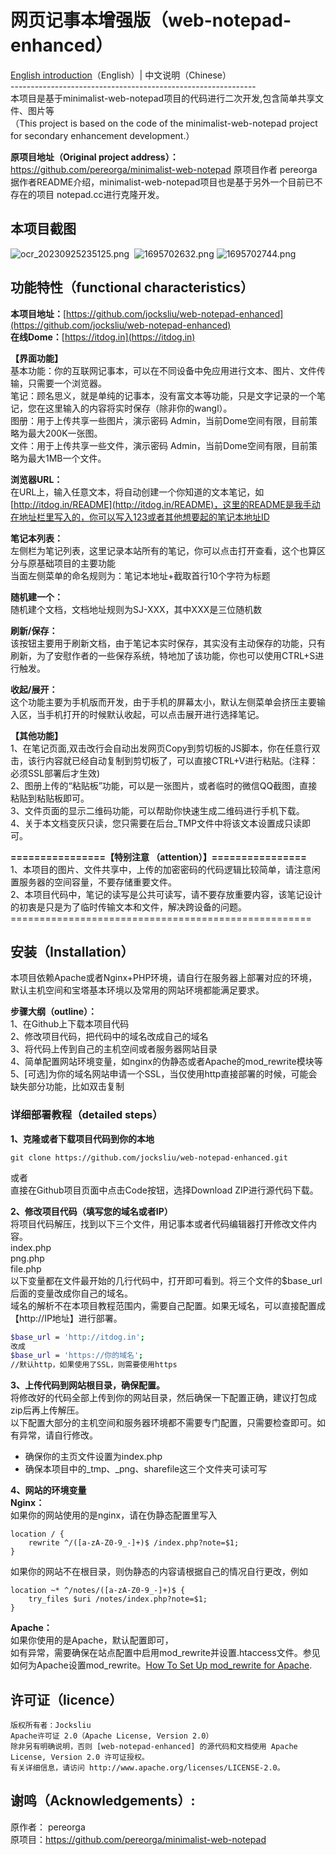 # 网页记事本增强版（web-notepad-enhanced）
  [English introduction](https://github.com/jocksliu/web-notepad-enhanced/blob/main/README-English.md)（English）|   中文说明（Chinese）<br />
    -------------------------------------------------------------<br />
  本项目是基于minimalist-web-notepad项目的代码进行二次开发,包含简单共享文件、图片等<br />（This project is based on the code of the minimalist-web-notepad project for secondary enhancement development.） 

**原项目地址（Original project address）：**<br />https://github.com/pereorga/minimalist-web-notepad 原项目作者 pereorga<br />据作者README介绍，minimalist-web-notepad项目也是基于另外一个目前已不存在的项目 notepad.cc进行克隆开发。

## 本项目截图
![ocr_20230925235125.png](https://cdn.nlark.com/yuque/0/2023/png/27433930/1695657090507-3913b736-5167-4108-845c-91c63042e575.png#averageHue=%23f3f3f3&clientId=ueeba5647-94c9-4&from=paste&height=955&id=BKGJ0&originHeight=955&originWidth=1040&originalType=binary&ratio=1&rotation=0&showTitle=false&size=65833&status=done&style=none&taskId=uab89d637-9aef-41fc-9f50-131d8e71f04&title=&width=1040) 
![1695702632.png](https://jks-1251624037.cos.ap-nanjing.myqcloud.com/ocr-2022-8-9//1695702632.png)
![1695702744.png](https://jks-1251624037.cos.ap-nanjing.myqcloud.com/ocr-2022-8-9//1695702744.png)

## **功能特性（functional characteristics）**

**本项目地址：**[https://github.com/jocksliu/web-notepad-enhanced](https://github.com/jocksliu/web-notepad-enhanced)<br />**在线Dome：**[https://itdog.in](https://itdog.in)

**【界面功能】**<br />基本功能：你的互联网记事本，可以在不同设备中免应用进行文本、图片、文件传输，只需要一个浏览器。<br />笔记：顾名思义，就是单纯的记事本，没有富文本等功能，只是文字记录的一个笔记，您在这里输入的内容将实时保存（除非你的wangl）。<br />图册：用于上传共享一些图片，演示密码 Admin，当前Dome空间有限，目前策略为最大200K一张图。<br />文件：用于上传共享一些文件，演示密码 Admin，当前Dome空间有限，目前策略为最大1MB一个文件。

**浏览器URL：**<br />在URL上，输入任意文本，将自动创建一个你知道的文本笔记，如 [http://itdog.in/README](http://itdog.in/README)，这里的README是我手动在地址栏里写入的，你可以写入123或者其他想要起的笔记本地址ID

**笔记本列表：**<br />左侧栏为笔记列表，这里记录本站所有的笔记，你可以点击打开查看，这个也算区分与原基础项目的主要功能<br />当面左侧菜单的命名规则为：笔记本地址+截取首行10个字符为标题

**随机建一个：**<br />随机建个文档，文档地址规则为SJ-XXX，其中XXX是三位随机数

**刷新/保存：**<br />该按钮主要用于刷新文档，由于笔记本实时保存，其实没有主动保存的功能，只有刷新，为了安慰作者的一些保存系统，特地加了该功能，你也可以使用CTRL+S进行触发。

**收起/展开：**<br />这个功能主要为手机版而开发，由于手机的屏幕太小，默认左侧菜单会挤压主要输入区，当手机打开的时候默认收起，可以点击展开进行选择笔记。

**【其他功能】**<br />1、在笔记页面,双击改行会自动出发网页Copy到剪切板的JS脚本，你在任意行双击，该行内容就已经自动复制到剪切板了，可以直接CTRL+V进行粘贴。(注释：必须SSL部署后才生效)<br />2、图册上传的“粘贴板”功能，可以是一张图片，或者临时的微信QQ截图，直接粘贴到粘贴板即可。<br />3、文件页面的显示二维码功能，可以帮助你快速生成二维码进行手机下载。<br />4、关于本文档变灰只读，您只需要在后台_TMP文件中将该文本设置成只读即可。

**================【特别注意 （attention）】================**<br />1、本项目的图片、文件共享中，上传的加密密码的代码逻辑比较简单，请注意闲置服务器的空间容量，不要存储重要文件。 <br />2、本项目代码中，笔记的读写是公共可读写，请不要存放重要内容，该笔记设计的初衷是只是为了临时传输文本和文件，解决跨设备的问题。 <br />====================================================

## 安装（Installation） 
本项目依赖Apache或者Nginx+PHP环境，请自行在服务器上部署对应的环境，默认主机空间和宝塔基本环境以及常用的网站环境都能满足要求。

**步骤大纲（outline）：**<br />1、在Github上下载本项目代码<br />2、修改项目代码，把代码中的域名改成自己的域名<br />3、将代码上传到自己的主机空间或者服务器网站目录<br />4、简单配置网站环境变量，如nginx的伪静态或者Apache的mod_rewrite模块等<br />5、[可选]为你的域名网站申请一个SSL，当仅使用http直接部署的时候，可能会缺失部分功能，比如双击复制

### 详细部署教程（detailed steps）
**1、克隆或者下载项目代码到你的本地**
```
git clone https://github.com/jocksliu/web-notepad-enhanced.git
```
或者<br />直接在Github项目页面中点击Code按钮，选择Download ZIP进行源代码下载。

**2、修改项目代码（填写您的域名或者IP）**<br />将项目代码解压，找到以下三个文件，用记事本或者代码编辑器打开修改文件内容。<br />index.php<br />png.php<br />file.php<br />以下变量都在文件最开始的几行代码中，打开即可看到。将三个文件的$base_url后面的变量改成你自己的域名。<br />域名的解析不在本项目教程范围内，需要自己配置。如果无域名，可以直接配置成【http://IP地址】进行部署。
```bash
$base_url = 'http://itdog.in';
改成
$base_url = 'https://你的域名';
//默认http，如果使用了SSL，则需要使用https
```

**3、上传代码到网站根目录，确保配置。**<br />将修改好的代码全部上传到你的网站目录，然后确保一下配置正确，建议打包成zip后再上传解压。<br />以下配置大部分的主机空间和服务器环境都不需要专门配置，只需要检查即可。如有异常，请自行修改。

- 确保你的主页文件设置为index.php
- 确保本项目中的_tmp、_png、sharefile这三个文件夹可读可写

**4、网站的环境变量**<br />**Nginx：**<br />如果你的网站使用的是nginx，请在伪静态配置里写入
```
location / {
    rewrite ^/([a-zA-Z0-9_-]+)$ /index.php?note=$1;
}
```
如果你的网站不在根目录，则伪静态的内容请根据自己的情况自行更改，例如
```
location ~* ^/notes/([a-zA-Z0-9_-]+)$ {
    try_files $uri /notes/index.php?note=$1;
}
```

**Apache：**<br />如果你使用的是Apache，默认配置即可，<br />如有异常，需要确保在站点配置中启用mod_rewrite并设置.htaccess文件。参见如何为Apache设置mod_rewrite。[How To Set Up mod_rewrite for Apache](https://www.digitalocean.com/community/tutorials/how-to-set-up-mod_rewrite-for-apache-on-ubuntu-14-04).

## 许可证（licence）
```
版权所有者：Jocksliu
Apache许可证 2.0（Apache License, Version 2.0）
除非另有明确说明，否则 [web-notepad-enhanced] 的源代码和文档使用 Apache License, Version 2.0 许可证授权。
有关详细信息，请访问 http://www.apache.org/licenses/LICENSE-2.0。
```

## 谢鸣（Acknowledgements）:
原作者： pereorga<br />原项目：https://github.com/pereorga/minimalist-web-notepad
